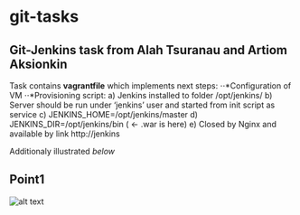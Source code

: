 # git-tasks
##  Git-Jenkins task from Alah Tsuranau and Artiom Aksionkin
Task contains **vagrantfile** which implements next steps:
⋅⋅*Configuration of VM
⋅⋅*Provisioning script:
a) Jenkins installed to folder /opt/jenkins/
b) Server should be run under ‘jenkins’ user and started from init script as service
c) JENKINS_HOME=/opt/jenkins/master
d) JENKINS_DIR=/opt/jenkins/bin  ( <- .war is here)
e) Closed by Nginx and available by link http://jenkins

Additionaly illustrated *below*
## Point1

 ![alt text](https://github.com/MNT-Lab/git-tasks/blob/atsuranau-aaksionkin/imgpsh_fullsize.jpg)
